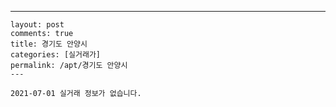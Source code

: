 ---
    layout: post
    comments: true
    title: 경기도 안양시
    categories: [실거래가]
    permalink: /apt/경기도 안양시
    ---

    2021-07-01 실거래 정보가 없습니다.

    